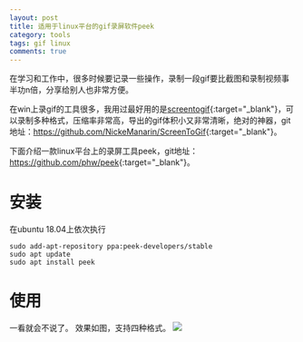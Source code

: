 ```yaml
---
layout: post
title: 适用于linux平台的gif录屏软件peek
category: tools
tags: gif linux
comments: true
---
```


在学习和工作中，很多时候要记录一些操作，录制一段gif要比截图和录制视频事半功n倍，分享给别人也非常方便。

在win上录gif的工具很多，我用过最好用的是[screentogif](http://www.screentogif.com){:target="_blank"}，可以录制多种格式，压缩率非常高，导出的gif体积小又非常清晰，绝对的神器，git地址：<https://github.com/NickeManarin/ScreenToGif>{:target="_blank"}。

下面介绍一款linux平台上的录屏工具peek，git地址：<https://github.com/phw/peek>{:target="_blank"}。<!-- more -->

# 安装

在ubuntu 18.04上依次执行

```shell
sudo add-apt-repository ppa:peek-developers/stable
sudo apt update
sudo apt install peek
```

# 使用

一看就会不说了。
效果如图，支持四种格式。
![](https://ws1.sinaimg.cn/large/7bb8bd97gy1fttgkw51s3j20ke0agq5d.jpg)
